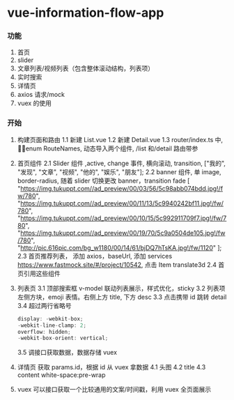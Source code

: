 # vue-information-flow-app

### 功能

1. 首页
2. slider
3. 文章列表/视频列表（包含整体滚动结构，列表项）
4. 实时搜索
5. 详情页
6. axios 请求/mock
7. vuex 的使用

### 开始

1. 构建页面和路由
   1.1 新建 List.vue
   1.2 新建 Detail.vue
   1.3 router/index.ts 中, enum RouteNames, 动态导入两个组件, /list 和/detail 路由带参

2. 首页组件
   2.1 Slider 组件 ,active, change 事件, 横向滚动, transition, ["我的", "发现", "文章", "视频", "他的", "娱乐", "朋友"];
   2.2 banner 组件, 单 image, border-radius, 随着 slider 切换更改 banner，transition fade
   [
   "https://img.tukuppt.com//ad_preview/00/03/56/5c98abb074bdd.jpg!/fw/780",
   "https://img.tukuppt.com//ad_preview/00/11/13/5c9940242bf11.jpg!/fw/780",
   "https://img.tukuppt.com//ad_preview/00/10/15/5c992911709f7.jpg!/fw/780",
   "https://img.tukuppt.com//ad_preview/00/19/70/5c9a0504de105.jpg!/fw/780",
   "http://pic.616pic.com/bg_w1180/00/14/61/bjDQ7hTsKA.jpg!/fw/1120"
   ];
   2.3 首页推荐列表， 添加 axios，baseUrl, 添加 services https://www.fastmock.site/#/project/10542, 点击 Item translate3d
   2.4 首页引用这些组件
3. 列表页
   3.1 顶部搜索框 v-model 联动列表展示，样式优化，sticky
   3.2 列表项 左侧方块，emoji 表情。右侧上方 title, 下方 desc
   3.3 点击携带 id 跳转 detail
   3.4 超过两行省略号

    ```cs
    display: -webkit-box;
    -webkit-line-clamp: 2;
    overflow: hidden;
    -webkit-box-orient: vertical;
    ```

    3.5 调接口获取数据，数据存储 vuex

4. 详情页 获取 params.id，根据 id 从 vuex 拿数据
   4.1 头图
   4.2 title
   4.3 content white-space:pre-wrap

5. vuex
   可以接口获取一个比较通用的文案/时间戳，利用 vuex 全页面展示
